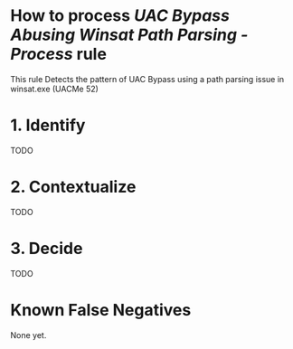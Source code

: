 # How to process *UAC Bypass Abusing Winsat Path Parsing - Process* rule
This rule Detects the pattern of UAC Bypass using a path parsing issue in winsat.exe (UACMe 52)

# 1. Identify
TODO

# 2. Contextualize
TODO

# 3. Decide
TODO

# Known False Negatives
None yet.
